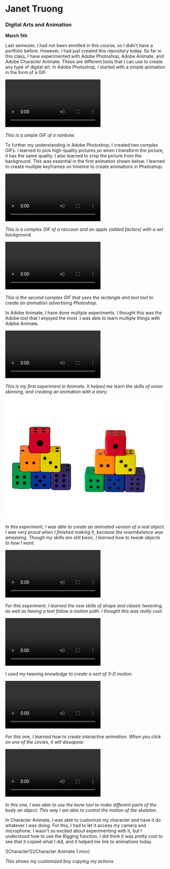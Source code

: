 # Janet Truong

### Digital Arts and Animation

**March 5th**

Last semester, I had not been enrolled in this course, so I didn't have a portfolio before. However, I had just created this repository today. So far in this class, I have experimented with Adobe Photoshop, Adobe Animate, and Adobe Character Animate. These are different tools that I can use to create any type of digital art. In Adobe Photoshop, I started with a simple animation in the form of a GIF.

![Photoshop1](/Experimenting2.mov)

_This is a simple GIF of a rainbow._

To further my understanding in Adobe Photoshop, I created two complex GIFs. I learned to pick high-quality pictures,so when I transform the picture, it has the same quality. I also learned to crop the picture from the background. This was essential in the first animation shown below. I learned to create mulitple keyframes on timeline to create animations in Photoshop. 

![Photoshop2](/Experimenting4.mov)

_This is a complex GIF of a raccoon and an apple (added factors) with a set background._

![Photoshop3](/Experimenting5.mov)

_This is the second complex GIF that uses the rectangle and text tool to create an animation advertising Photoshop._

In Adobe Animate, I have done mulitple experiments. I thought this was the Adobe tool that I enjoyed the most. I was able to learn multiple things with Adpbe Animate.

![Animate1](/Experimenting1Animate.mov)

_This is my first experiment in Animate. It helped me learn the skills of onion skinning, and creating an animation with a story._

![Animate2](/Experiment2Animate.gif)

_In this experiment, I was able to create an animated version of a real object. I was very proud when I finished making it, because the resembelence was amazaing. Though my skills are still basic, I learned how to tweak objects to how I want._

![Animate3](/ExperimentingAnimate3.mov)

_For this experiment, I learned the new skills of shape and classic tweening, as well as having a text follow a motion path. I thought this was really cool._

![Animate4](/ExperimentingAnimate4.mov)

_I used my tweeing knowledge to create a sort of 3-D motion._

![Animate5](/ExperimentAnimate6.mov)

_For this one, I learned how to create interactive animation. When you click on one of the circles, it will dissapear._

![Animate6](/ExperimentAnimate7.mov)

_In this one, I was able to use the bone tool to make different parts of the body an object. This way I am able to control the motion of the skeleton._

In Character Animate, I was able to customize my character and have it do whatever I was doing. For this, I had to let it access my camera and microphone. I wasn't so excited about experimenting with it, but I understood how to use the Rigging function. I did think it was pretty cool to see that it copied what I did, and it helped me link to animations today. 

![Character1](/Character Animate 1.mov)

_This shows my customized boy copying my actions._


